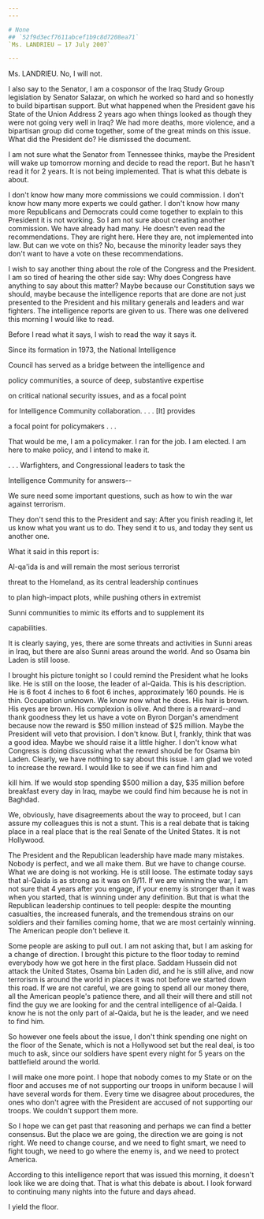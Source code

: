 ```yaml
---
---

# None
## `52f9d3ecf7611abcef1b9c8d7208ea71`
`Ms. LANDRIEU — 17 July 2007`

---
```



Ms. LANDRIEU. No, I will not.

I also say to the Senator, I am a cosponsor of the Iraq Study Group 
legislation by Senator Salazar, on which he worked so hard and so 
honestly to build bipartisan support. But what happened when the 
President gave his State of the Union Address 2 years ago when things 
looked as though they were not going very well in Iraq? We had more 
deaths, more violence, and a bipartisan group did come together, some 
of the great minds on this issue. What did the President do? He 
dismissed the document.

I am not sure what the Senator from Tennessee thinks, maybe the 
President will wake up tomorrow morning and decide to read the report. 
But he hasn't read it for 2 years. It is not being implemented. That is 
what this debate is about.

I don't know how many more commissions we could commission. I don't 
know how many more experts we could gather. I don't know how many more 
Republicans and Democrats could come together to explain to this 
President it is not working. So I am not sure about creating another 
commission. We have already had many. He doesn't even read the 
recommendations. They are right here. Here they are, not implemented 
into law. But can we vote on this? No, because the minority leader says 
they don't want to have a vote on these recommendations.

I wish to say another thing about the role of the Congress and the 
President. I am so tired of hearing the other side say: Why does 
Congress have anything to say about this matter? Maybe because our 
Constitution says we should, maybe because the intelligence reports 
that are done are not just presented to the President and his military 
generals and leaders and war fighters. The intelligence reports are 
given to us. There was one delivered this morning I would like to read.

Before I read what it says, I wish to read the way it says it.




 Since its formation in 1973, the National Intelligence 


 Council has served as a bridge between the intelligence and 


 policy communities, a source of deep, substantive expertise 


 on critical national security issues, and as a focal point 


 for Intelligence Community collaboration. . . . [It] provides 


 a focal point for policymakers . . .


That would be me, I am a policymaker. I ran for the job. I am 
elected. I am here to make policy, and I intend to make it.




 . . . Warfighters, and Congressional leaders to task the 


 Intelligence Community for answers--


We sure need some important questions, such as how to win the war 
against terrorism.

They don't send this to the President and say: After you finish 
reading it, let us know what you want us to do. They send it to us, and 
today they sent us another one.

What it said in this report is:




 Al-qa'ida is and will remain the most serious terrorist 


 threat to the Homeland, as its central leadership continues 


 to plan high-impact plots, while pushing others in extremist 


 Sunni communities to mimic its efforts and to supplement its 


 capabilities.


It is clearly saying, yes, there are some threats and activities in 
Sunni areas in Iraq, but there are also Sunni areas around the world. 
And so Osama bin Laden is still loose.

I brought his picture tonight so I could remind the President what he 
looks like. He is still on the loose, the leader of al-Qaida. This is 
his description. He is 6 foot 4 inches to 6 foot 6 inches, 
approximately 160 pounds. He is thin. Occupation unknown. We know now 
what he does. His hair is brown. His eyes are brown. His complexion is 
olive. And there is a reward--and thank goodness they let us have a 
vote on Byron Dorgan's amendment because now the reward is $50 million 
instead of $25 million. Maybe the President will veto that provision. I 
don't know. But I, frankly, think that was a good idea. Maybe we should 
raise it a little higher. I don't know what Congress is doing 
discussing what the reward should be for Osama bin Laden. Clearly, we 
have nothing to say about this issue. I am glad we voted to increase 
the reward. I would like to see if we can find him and


kill him. If we would stop spending $500 million a day, $35 million 
before breakfast every day in Iraq, maybe we could find him because he 
is not in Baghdad.

We, obviously, have disagreements about the way to proceed, but I can 
assure my colleagues this is not a stunt. This is a real debate that is 
taking place in a real place that is the real Senate of the United 
States. It is not Hollywood.

The President and the Republican leadership have made many mistakes. 
Nobody is perfect, and we all make them. But we have to change course. 
What we are doing is not working. He is still loose. The estimate today 
says that al-Qaida is as strong as it was on 9/11. If we are winning 
the war, I am not sure that 4 years after you engage, if your enemy is 
stronger than it was when you started, that is winning under any 
definition. But that is what the Republican leadership continues to 
tell people: despite the mounting casualties, the increased funerals, 
and the tremendous strains on our soldiers and their families coming 
home, that we are most certainly winning. The American people don't 
believe it.

Some people are asking to pull out. I am not asking that, but I am 
asking for a change of direction. I brought this picture to the floor 
today to remind everybody how we got here in the first place. Saddam 
Hussein did not attack the United States, Osama bin Laden did, and he 
is still alive, and now terrorism is around the world in places it was 
not before we started down this road. If we are not careful, we are 
going to spend all our money there, all the American people's patience 
there, and all their will there and still not find the guy we are 
looking for and the central intelligence of al-Qaida. I know he is not 
the only part of al-Qaida, but he is the leader, and we need to find 
him.

So however one feels about the issue, I don't think spending one 
night on the floor of the Senate, which is not a Hollywood set but the 
real deal, is too much to ask, since our soldiers have spent every 
night for 5 years on the battlefield around the world.

I will make one more point. I hope that nobody comes to my State or 
on the floor and accuses me of not supporting our troops in uniform 
because I will have several words for them. Every time we disagree 
about procedures, the ones who don't agree with the President are 
accused of not supporting our troops. We couldn't support them more.


So I hope we can get past that reasoning and perhaps we can find a 
better consensus. But the place we are going, the direction we are 
going is not right. We need to change course, and we need to fight 
smart, we need to fight tough, we need to go where the enemy is, and we 
need to protect America.

According to this intelligence report that was issued this morning, 
it doesn't look like we are doing that. That is what this debate is 
about. I look forward to continuing many nights into the future and 
days ahead.

I yield the floor.